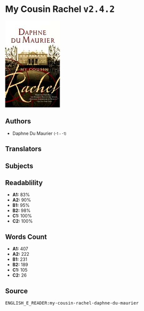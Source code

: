 # My Cousin Rachel <kbd>v2.4.2</kbd>

![](./cover.medium.jpg "")

## Authors


 - Daphne Du Maurier <small>(-1 - -1)</small>

## Translators



## Subjects



## Readablility


 - **A1:** 83%
 - **A2:** 90%
 - **B1:** 95%
 - **B2:** 98%
 - **C1:** 100%
 - **C2:** 100%

## Words Count


 - **A1:** 407
 - **A2:** 222
 - **B1:** 231
 - **B2:** 189
 - **C1:** 105
 - **C2:** 26

## Source


<kbd>ENGLISH_E_READER:my-cousin-rachel-daphne-du-maurier</kbd>
